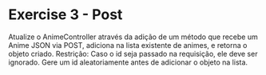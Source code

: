 # Exercise 3 - Post

Atualize o AnimeController através da adição de um método que recebe um Anime JSON via POST, adiciona na lista existente de animes, e retorna o objeto criado. Restrição: Caso o id seja passado na requisição, ele deve ser ignorado. Gere um id aleatoriamente antes de adicionar o objeto na lista.